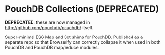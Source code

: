 PouchDB Collections (DEPRECATED)
=======

**DEPRECATED**: these are now managed in http://github.com/pouchdb/pouchdb/ itself.

Super-minimal ES6 Map and Set shims for PouchDB. Published as a separate repo so that Browserify can correctly collapse it when used in both PouchDB and PouchDB map/reduce modules.
